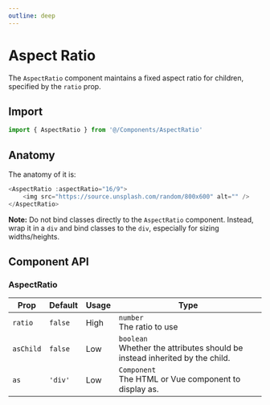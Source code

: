 ```yaml
---
outline: deep
---
```

# Aspect Ratio
The `AspectRatio` component maintains a fixed aspect ratio for children, specified by the `ratio` prop.

## Import
```javascript
import { AspectRatio } from '@/Components/AspectRatio'
```

## Anatomy
The anatomy of it is:
```javascript
<AspectRatio :aspectRatio="16/9">
    <img src="https://source.unsplash.com/random/800x600" alt="" />
</AspectRatio>
```

**Note:** Do not bind classes directly to the `AspectRatio` component. Instead, wrap it in a `div` and bind classes to the `div`, especially for sizing widths/heights.

## Component API
### AspectRatio
| Prop | Default | Usage | Type |
| ---- | ---- | ---- | ---- |
| `ratio` | `false` | High | `number`<br>The ratio to use  |
| `asChild` | `false` | Low | `boolean`<br>Whether the attributes should be instead inherited by the child. |
| `as` | `'div'` | Low | `Component`<br>The HTML or Vue component to display as. |